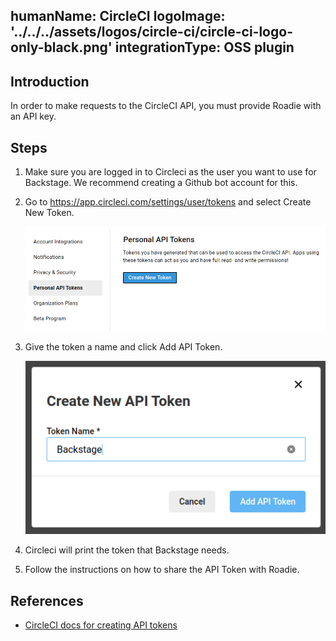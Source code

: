humanName: CircleCI
logoImage: '../../../assets/logos/circle-ci/circle-ci-logo-only-black.png'
integrationType: OSS plugin
---

## Introduction

In order to make requests to the CircleCI API, you must provide Roadie with an API key.

## Steps

1. Make sure you are logged in to Circleci as the user you want to use for Backstage. We recommend creating a Github bot account for this.

2. Go to https://app.circleci.com/settings/user/tokens and select Create New Token.

   ![Personal API Tokens screen in CircleCI with no tokens selected](./personal-api-tokens.png)

3. Give the token a name and click Add API Token.

   ![The Create API Token modal in CircleCI with an input with the name Backstage inside it](./create-api-token.png)

4. Circleci will print the token that Backstage needs.

5. Follow the instructions on how to share the API Token with Roadie.

## References

- [CircleCI docs for creating API tokens](https://circleci.com/docs/api/#add-an-api-token)
